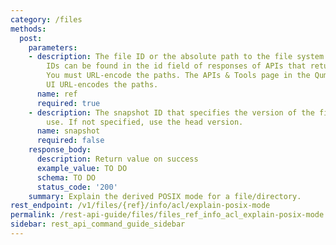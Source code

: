 ```yaml
---
category: /files
methods:
  post:
    parameters:
    - description: The file ID or the absolute path to the file system object. File
        IDs can be found in the id field of responses of APIs that return file attributes.
        You must URL-encode the paths. The APIs & Tools page in the Qumulo Core Web
        UI URL-encodes the paths.
      name: ref
      required: true
    - description: The snapshot ID that specifies the version of the filesystem to
        use. If not specified, use the head version.
      name: snapshot
      required: false
    response_body:
      description: Return value on success
      example_value: TO DO
      schema: TO DO
      status_code: '200'
    summary: Explain the derived POSIX mode for a file/directory.
rest_endpoint: /v1/files/{ref}/info/acl/explain-posix-mode
permalink: /rest-api-guide/files/files_ref_info_acl_explain-posix-mode.html
sidebar: rest_api_command_guide_sidebar
---
```

